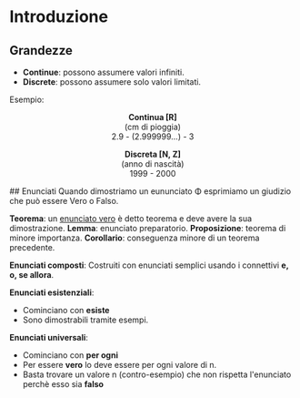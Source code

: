 # Introduzione
## Grandezze
- **Continue**: possono assumere valori infiniti.
- **Discrete**: possono assumere solo valori limitati.

Esempio:
<p style="text-align: center;"><b>Continua [R]</b> <br> (cm di pioggia)<br> 2.9 - (2.999999...) - 3</p>
<p style="text-align: center;"><b>Discreta [N, Z]</b> <br> (anno di nascità) <br> 1999 - 2000</p>
## Enunciati
Quando dimostriamo un eununciato Φ esprimiamo un giudizio che può essere Vero o Falso.

**Teorema**: un <u>enunciato vero</u> è detto teorema e deve avere la sua dimostrazione.
**Lemma**: enunciato preparatorio.
**Proposizione**: teorema di minore importanza.
**Corollario**: conseguenza minore di un teorema precedente.

**Enunciati composti**:
Costruiti con enunciati semplici usando i connettivi  **e, o, se allora**.

**Enunciati esistenziali**:
- Cominciano con **esiste**
- Sono dimostrabili tramite esempi.

**Enunciati universali**:
- Cominciano con **per ogni**
- Per essere **vero** lo deve essere per ogni valore di n.
- Basta trovare un valore n (contro-esempio) che non rispetta l'enunciato perchè esso sia **falso**

